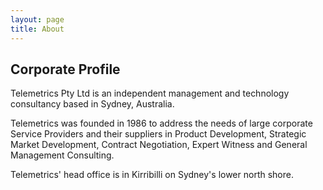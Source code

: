 ```yaml
---
layout: page
title: About
---
```


## Corporate Profile

Telemetrics Pty Ltd is an independent management and technology consultancy based in Sydney, Australia.

Telemetrics was founded in 1986 to address the needs of large corporate Service Providers and their suppliers in Product Development, Strategic Market Development, Contract Negotiation, Expert Witness and General Management Consulting.

Telemetrics' head office is in Kirribilli on Sydney's lower north shore.
